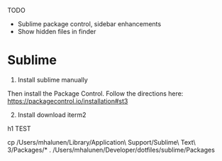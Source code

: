 TODO




* Sublime package control, sidebar enhancements
* Show hidden files in finder



# Sublime

1. Install sublime manually

Then install the Package Control. Follow the directions here:
https://packagecontrol.io/installation#st3

2. Install download iterm2

h1 TEST


cp /Users/mhalunen/Library/Application\ Support/Sublime\ Text\ 3/Packages/* . /Users/mhalunen/Developer/dotfiles/sublime/Packages
